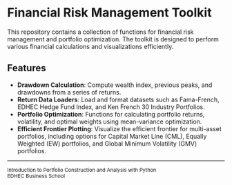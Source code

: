 # Financial Risk Management Toolkit

This repository contains a collection of functions for financial risk management and portfolio optimization. The toolkit is designed to perform various financial calculations and visualizations efficiently.

## Features

- **Drawdown Calculation**: Compute wealth index, previous peaks, and drawdowns from a series of returns.
- **Return Data Loaders**: Load and format datasets such as Fama-French, EDHEC Hedge Fund Index, and Ken French 30 Industry Portfolios.
- **Portfolio Optimization**: Functions for calculating portfolio returns, volatility, and optimal weights using mean-variance optimization.
- **Efficient Frontier Plotting**: Visualize the efficient frontier for multi-asset portfolios, including options for Capital Market Line (CML), Equally Weighted (EW) portfolios, and Global Minimum Volatility (GMV) portfolios.

---

<sub>
Introduction to Portfolio Construction and Analysis with Python<br>
EDHEC Business School
</sub>
